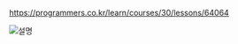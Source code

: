 https://programmers.co.kr/learn/courses/30/lessons/64064

![설명](https://user-images.githubusercontent.com/44395361/79842082-571c8580-83f3-11ea-8919-5af9d379591a.png)
